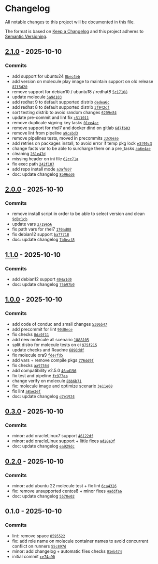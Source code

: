 # Changelog

All notable changes to this project will be documented in this file.

The format is based on [Keep a Changelog](https://keepachangelog.com/en/1.0.0/)
and this project adheres to [Semantic Versioning](https://semver.org/spec/v2.0.0.html).

## [2.1.0](https://gitlab.pleal.ovh/ansible-roles_base/ansible-apps_snoopy/compare/2.0.0...2.1.0) - 2025-10-10

### Commits

- add support for ubuntu24 [`0bec4eb`](https://gitlab.pleal.ovh/ansible-roles_base/ansible-apps_snoopy/commit/0bec4eba0cc4eb07a3c346a3ec33e3939f62bb71)
- add version on molecule play image to maintain support on old release [`87f5d20`](https://gitlab.pleal.ovh/ansible-roles_base/ansible-apps_snoopy/commit/87f5d207ec3a991328c67e3d12f8e0b5799a23cc)
- remove support for debian10 / ubuntu18 / redhat8 [`5c17108`](https://gitlab.pleal.ovh/ansible-roles_base/ansible-apps_snoopy/commit/5c17108e7e7be489a9b311f56e30d0c95e1039d5)
- update molecule [`5a9d103`](https://gitlab.pleal.ovh/ansible-roles_base/ansible-apps_snoopy/commit/5a9d103a4f24dd75c776542f3ef58505e62fff1f)
- add redhat 9 to default supported distrib [`dedea6c`](https://gitlab.pleal.ovh/ansible-roles_base/ansible-apps_snoopy/commit/dedea6cea9a2c648d046b102d0e36208880dc1db)
- add redhat 8 to default supported distrib [`3f942cf`](https://gitlab.pleal.ovh/ansible-roles_base/ansible-apps_snoopy/commit/3f942cf75cefbbdf159ed8e063b13ecd0ab8aaa0)
- sort testing distrib to avoid random changes [`6209e84`](https://gitlab.pleal.ovh/ansible-roles_base/ansible-apps_snoopy/commit/6209e8407cf5a0fc8cf0ce5a8ac54d69bc222ca3)
- update pre-commit and lint fix [`c511011`](https://gitlab.pleal.ovh/ansible-roles_base/ansible-apps_snoopy/commit/c511011086ce6e3259340054b6c1b7e46834edb5)
- remove duplicate signing key tasks [`01ee4ac`](https://gitlab.pleal.ovh/ansible-roles_base/ansible-apps_snoopy/commit/01ee4ac27353a3a919a37f4ce9cada432b8a73a7)
- remove support for rhel7 and docker dind on gitlab [`6d7f603`](https://gitlab.pleal.ovh/ansible-roles_base/ansible-apps_snoopy/commit/6d7f603d6c4de8ef4947b3bd1b48b773e83f7227)
- remove lint from pipeline [`a9cabd3`](https://gitlab.pleal.ovh/ansible-roles_base/ansible-apps_snoopy/commit/a9cabd364fcc05f8ee6c9b9a5460ede20d370ac7)
- remove pipelines tests, moved in precommits [`33c0ea6`](https://gitlab.pleal.ovh/ansible-roles_base/ansible-apps_snoopy/commit/33c0ea656633cb820b661b700489a0d08e702353)
- add retries on packages install, to avoid error if temp pkg lock [`e3f90c3`](https://gitlab.pleal.ovh/ansible-roles_base/ansible-apps_snoopy/commit/e3f90c3518d2b34e54ec3389545f885c6e11d3c5)
- change facts var to be able to surcharge them on a pre_tasks [`aa6e4ae`](https://gitlab.pleal.ovh/ansible-roles_base/ansible-apps_snoopy/commit/aa6e4ae36f7cf4f39f8b02f62d4c457e546ee673)
- cleaning [`261e47d`](https://gitlab.pleal.ovh/ansible-roles_base/ansible-apps_snoopy/commit/261e47d81a177ec8bd6ac937ecc9d5546d4a644d)
- missing header on ini file [`62cc71a`](https://gitlab.pleal.ovh/ansible-roles_base/ansible-apps_snoopy/commit/62cc71a8d1084404ab7bde0da01f9b6e045e7a0e)
- fix exec path [`242f107`](https://gitlab.pleal.ovh/ansible-roles_base/ansible-apps_snoopy/commit/242f107b8791fe787b2686ef043b66cc55fa28a5)
- add repo install mode [`a3af807`](https://gitlab.pleal.ovh/ansible-roles_base/ansible-apps_snoopy/commit/a3af807c08959691ba3cff933155318161ee4695)
- doc: update changelog [`8b96dd6`](https://gitlab.pleal.ovh/ansible-roles_base/ansible-apps_snoopy/commit/8b96dd65774f04f5a0b6477b9952c30661b45e7f)

## [2.0.0](https://gitlab.pleal.ovh/ansible-roles_base/ansible-apps_snoopy/compare/1.1.0...2.0.0) - 2025-10-10

### Commits

- remove install script in order to be able to select version and clean [`9d0c1cb`](https://gitlab.pleal.ovh/ansible-roles_base/ansible-apps_snoopy/commit/9d0c1cb1d9862de8fd86191983c06a4a20b906a3)
- update vars [`2719e56`](https://gitlab.pleal.ovh/ansible-roles_base/ansible-apps_snoopy/commit/2719e5685a212a4710602ac4017aef60a1a0a1ef)
- fix path vars for rhel7 [`170ad88`](https://gitlab.pleal.ovh/ansible-roles_base/ansible-apps_snoopy/commit/170ad881fa4c1b417058ba339637e95f8eb0e0ae)
- fix debian12 support [`ba77718`](https://gitlab.pleal.ovh/ansible-roles_base/ansible-apps_snoopy/commit/ba77718adc0779740addb8f17fdd531d7b575cf0)
- doc: update changelog [`7b0eaf8`](https://gitlab.pleal.ovh/ansible-roles_base/ansible-apps_snoopy/commit/7b0eaf89aea66b8e62124ebea525f73d4898ae0a)

## [1.1.0](https://gitlab.pleal.ovh/ansible-roles_base/ansible-apps_snoopy/compare/1.0.0...1.1.0) - 2025-10-10

### Commits

- add debian12 support [`404a1d0`](https://gitlab.pleal.ovh/ansible-roles_base/ansible-apps_snoopy/commit/404a1d0b6d8765634dd667149253719b9e8b226e)
- doc: update changelog [`75b97b0`](https://gitlab.pleal.ovh/ansible-roles_base/ansible-apps_snoopy/commit/75b97b0f58b1a96433afaf87f5b61a3f607f1d08)

## [1.0.0](https://gitlab.pleal.ovh/ansible-roles_base/ansible-apps_snoopy/compare/0.3.0...1.0.0) - 2025-10-10

### Commits

- add code of conduc and small changes [`5306b47`](https://gitlab.pleal.ovh/ansible-roles_base/ansible-apps_snoopy/commit/5306b47429bd5f6ec38d38f03d4a2f42320a7655)
- add precommit for lint [`90d0ece`](https://gitlab.pleal.ovh/ansible-roles_base/ansible-apps_snoopy/commit/90d0ece3e0712bab99462bcf293e0c399ab2c305)
- fix checks [`0da0f11`](https://gitlab.pleal.ovh/ansible-roles_base/ansible-apps_snoopy/commit/0da0f113bd1b98e06db359b87aac4ef95a5535ff)
- add new molecule all scenario [`1888105`](https://gitlab.pleal.ovh/ansible-roles_base/ansible-apps_snoopy/commit/188810553b7a9a2da1315f31d2630eb927835030)
- split distro for molecule tests on ci [`975f215`](https://gitlab.pleal.ovh/ansible-roles_base/ansible-apps_snoopy/commit/975f2155bc185c0c9cb81f89d538aa269b1cf324)
- update checks and Readme [`6890ddf`](https://gitlab.pleal.ovh/ansible-roles_base/ansible-apps_snoopy/commit/6890ddf5e7e77e6f73275efbcc9e1eae71623e56)
- fix molecule ora9 [`fde7fd5`](https://gitlab.pleal.ovh/ansible-roles_base/ansible-apps_snoopy/commit/fde7fd53b36a64ae3726d945a60c980626af5c04)
- add vars + remove compile pkgs [`776dd9f`](https://gitlab.pleal.ovh/ansible-roles_base/ansible-apps_snoopy/commit/776dd9fb5cc5f18264c0189b5c3b0e9645f1a419)
- fix checks [`aa97564`](https://gitlab.pleal.ovh/ansible-roles_base/ansible-apps_snoopy/commit/aa97564789fe28fcc5d12a1367a2f07c03f15bb6)
- add compatibility v2.5.0 [`46ad156`](https://gitlab.pleal.ovh/ansible-roles_base/ansible-apps_snoopy/commit/46ad15685f3f2fc7f509883e670acbca8a89c2e3)
- fix test and pipeline [`fc977aa`](https://gitlab.pleal.ovh/ansible-roles_base/ansible-apps_snoopy/commit/fc977aa41eb84c8f20bb8051d62bbc056795281b)
- change verify on molecule [`8bb6b71`](https://gitlab.pleal.ovh/ansible-roles_base/ansible-apps_snoopy/commit/8bb6b717f006e9a20676190f5a716aec487d4ceb)
- fix: molecule image and optimize scenario [`3e11e68`](https://gitlab.pleal.ovh/ansible-roles_base/ansible-apps_snoopy/commit/3e11e68c4704a7a7740e6c8f911a09a6a96930fe)
- fix lint [`a8ae3ef`](https://gitlab.pleal.ovh/ansible-roles_base/ansible-apps_snoopy/commit/a8ae3efb9ff0fa3f4b2f6be88942864e21017bbc)
- doc: update changelog [`d7e1924`](https://gitlab.pleal.ovh/ansible-roles_base/ansible-apps_snoopy/commit/d7e1924a71dc187f1f984eeb630024cbebcc141a)

## [0.3.0](https://gitlab.pleal.ovh/ansible-roles_base/ansible-apps_snoopy/compare/0.2.0...0.3.0) - 2025-10-10

### Commits

- minor: add oracleLinux7 support [`46122df`](https://gitlab.pleal.ovh/ansible-roles_base/ansible-apps_snoopy/commit/46122dfe7eec47ae987916aa1c25edb59f7a9d61)
- minor: add oracleLinux support + little fixes [`ad28e3f`](https://gitlab.pleal.ovh/ansible-roles_base/ansible-apps_snoopy/commit/ad28e3f2713a1147da4982cb999a2f3ec37bbfd1)
- doc: update changelog [`ea929dc`](https://gitlab.pleal.ovh/ansible-roles_base/ansible-apps_snoopy/commit/ea929dcec8f6b6e3b0ccebcbbc5bd955dd9e455b)

## [0.2.0](https://gitlab.pleal.ovh/ansible-roles_base/ansible-apps_snoopy/compare/0.1.0...0.2.0) - 2025-10-10

### Commits

- minor: add ubuntu 22 molecule test + fix lint [`6ca4326`](https://gitlab.pleal.ovh/ansible-roles_base/ansible-apps_snoopy/commit/6ca43265a804a33e2db17b5351ba2640d3c040df)
- fix: remove unsupported centos8 + minor fixes [`4addfa6`](https://gitlab.pleal.ovh/ansible-roles_base/ansible-apps_snoopy/commit/4addfa625a8377d7d17dd8d3b65f6bf8aa6ee199)
- doc: update changelog [`5570e02`](https://gitlab.pleal.ovh/ansible-roles_base/ansible-apps_snoopy/commit/5570e02495240c72e08a22a8bf74e651726d4293)

## 0.1.0 - 2025-10-10

### Commits

- lint: remove space [`8595522`](https://gitlab.pleal.ovh/ansible-roles_base/ansible-apps_snoopy/commit/859552248418667ac88932771ef21f21921bb824)
- fix: add role name on molecule container names to avoid concurrent conflict on runners [`55c897d`](https://gitlab.pleal.ovh/ansible-roles_base/ansible-apps_snoopy/commit/55c897d37315a7c8eb0b3b2f09010cff8fc332e1)
- minor: add changelog + automatic files checks [`01eb474`](https://gitlab.pleal.ovh/ansible-roles_base/ansible-apps_snoopy/commit/01eb474506cc1af9c9a3801d8bd387996fc3f9b2)
- initial commit [`ce74a90`](https://gitlab.pleal.ovh/ansible-roles_base/ansible-apps_snoopy/commit/ce74a906197be0c6af71e563fd502950262e2e41)
